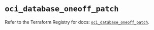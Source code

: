# `oci_database_oneoff_patch`

Refer to the Terraform Registry for docs: [`oci_database_oneoff_patch`](https://registry.terraform.io/providers/hashicorp/oci/7.19.0/docs/resources/database_oneoff_patch).
